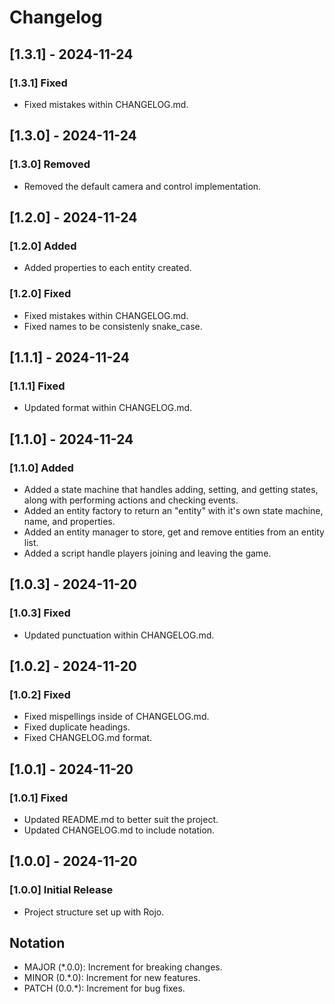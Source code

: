 # Changelog

## [1.3.1] - 2024-11-24

### [1.3.1] Fixed

- Fixed mistakes within CHANGELOG.md.

## [1.3.0] - 2024-11-24

### [1.3.0] Removed

- Removed the default camera and control implementation.

## [1.2.0] - 2024-11-24

### [1.2.0] Added

- Added properties to each entity created.

### [1.2.0] Fixed

- Fixed mistakes within CHANGELOG.md.
- Fixed names to be consistenly snake_case.

## [1.1.1] - 2024-11-24

### [1.1.1] Fixed

- Updated format within CHANGELOG.md.

## [1.1.0] - 2024-11-24

### [1.1.0] Added

- Added a state machine that handles adding, setting, and getting states, along with performing actions and checking events.
- Added an entity factory to return an "entity" with it's own state machine, name, and properties.
- Added an entity manager to store, get and remove entities from an entity list.
- Added a script handle players joining and leaving the game.

## [1.0.3] - 2024-11-20

### [1.0.3] Fixed

- Updated punctuation within CHANGELOG.md.

## [1.0.2] - 2024-11-20

### [1.0.2] Fixed

- Fixed mispellings inside of CHANGELOG.md.
- Fixed duplicate headings.
- Fixed CHANGELOG.md format.

## [1.0.1] - 2024-11-20

### [1.0.1] Fixed

- Updated README.md to better suit the project.
- Updated CHANGELOG.md to include notation.

## [1.0.0] - 2024-11-20

### [1.0.0] Initial Release

- Project structure set up with Rojo.

## Notation

- MAJOR (*.0.0): Increment for breaking changes.
- MINOR (0.*.0): Increment for new features.
- PATCH (0.0.*): Increment for bug fixes.
